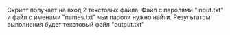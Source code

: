 Скрипт получает на вход 2 текстовых файла. Файл с паролями "input.txt" и файл с именами "names.txt" чьи пароли нужно найти. Результатом выполнения будет текстовый файл "output.txt"

